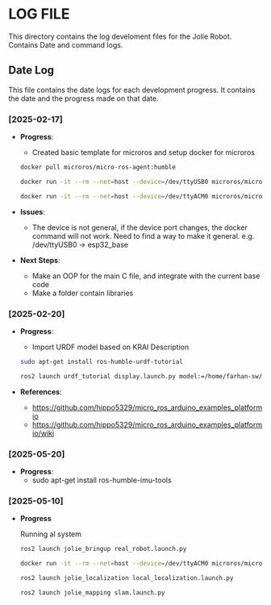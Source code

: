 # LOG FILE

This directory contains the log develoment files for the Jolie Robot. Contains Date and command logs.

## Date Log
This file contains the date logs for each development progress. It contains the date and the progress made on that date.

### [2025-02-17]
- **Progress**: 
    - Created basic template for microros and setup docker for microros

    ```bash
    docker pull microros/micro-ros-agent:humble

    docker run -it --rm --net=host --device=/dev/ttyUSB0 microros/micro-ros-agent:humble serial --dev /dev/ttyUSB0

    docker run -it --rm --net=host --device=/dev/ttyACM0 microros/micro-ros-agent:humble serial --dev /dev/ttyACM0
    ```
- **Issues**: 
    - The device is not general, if the device port changes, the docker command will not work. Need to find a way to make it general. e.g. /dev/ttyUSB0 -> esp32_base

- **Next Steps**: 
    - Make an OOP for the main C file, and integrate with the current base code
    - Make a folder contain libraries


### [2025-02-20]
- **Progress**: 
    - Import URDF model based on KRAI Description
    ```bash
    sudo apt-get install ros-humble-urdf-tutorial
    
    ros2 launch urdf_tutorial display.launch.py model:=/home/farhan-sw/Documents/GitHub/jolie/jolie_humble/src/jolie_description/urdf/nebula_4wd.urdf.xacro
    ```

- **References**:
    - https://github.com/hippo5329/micro_ros_arduino_examples_platformio
    - https://github.com/hippo5329/micro_ros_arduino_examples_platformio/wiki

### [2025-05-20]
- **Progress**: 
    - sudo apt-get install ros-humble-imu-tools

### [2025-05-10]
- **Progress**

    Running al system
    ```bash
    ros2 launch jolie_bringup real_robot.launch.py

    docker run -it --rm --net=host --device=/dev/ttyACM0 microros/micro-ros-agent:humble serial --dev /dev/ttyACM0

    ros2 launch jolie_localization local_localization.launch.py

    ros2 launch jolie_mapping slam.launch.py
    ```
